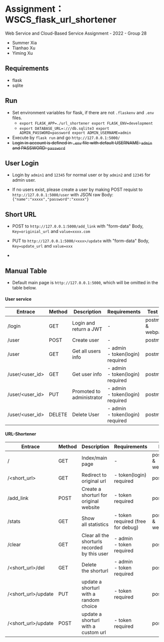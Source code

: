 # Assignment：WSCS_flask_url_shortener

Web Service and Cloud-Based Service Assignment - 2022 - Group 28

- Summer Xia
- Tianhao Xu
- Yiming Xu

## Requirements

- flask
- sqlite

## Run

- Set environment variables for flask, if there are not `.flaskenv` and `.env` files.
  - `export FLASK_APP=./url_shortener
    export FLASK_ENV=development`
  - `export DATABASE_URL=:///db.sqlite3
    export ADMIN_PASSWORD=password
    export ADMIN_USERNAME=admin`
- Execute by `flask run` and go `http://127.0.0.1:5000/`
- <del>Login in account is defined in `.env` file with default USERNAME: `admin` and PASSWORD: `password`</del>

## User Login

- Login by `admin1` and `12345` for normal user or by `admin2` and `12345` for admin user.

- If no users exist, please create a user by making POST requist to `http://127.0.0.1:5000/user` with JSON raw Body: `{"name":"xxxxx","password":"xxxxx"}`

## Short URL

- POST to `http://127.0.0.1:5000/add_link` with "form-data" Body, `Key=originial_url` and `value=xxxx.com`

- PUT to `http://127.0.0.1:5000/<xxx>/update` with "form-data" Body, `Key=update_url` and `value=xxx`

- 

## Manual Table

- Default main page is `http://127.0.0.1:5000`, which will be omitted in the table below.

#### User service

| Entrace         | Method | Description               | Requirements                        | Test by           |
| --------------- | ------ | ------------------------- | ----------------------------------- | ----------------- |
| /login          | GET    | Login and return a JWT    | -                                   | postman & webpage |
| /user           | POST   | Create user               | -                                   | postman           |
| /user           | GET    | Get all users info        | - admin<br/>- token(login) required | postman           |
| /user/<user_id> | GET    | Get user info             | - admin<br/>- token(login) required | postman           |
| /user/<user_id> | PUT    | Promoted to administrator | - admin<br/>- token(login) required | postman           |
| /user/<user_id> | DELETE | Delete User               | - admin<br/>- token(login) required | postman           |

#### URL-Shortener

| Entrace             | Method | Description                                    | Requirements                      | P.S.               |
| ------------------- | ------ | ---------------------------------------------- | --------------------------------- | ------------------ |
| /                   | GET    | Index/main page                                | -                                 | postman  & webpage |
| /<short_url>        | GET    | Redirect to original url                       | - token(login) required           | postman            |
| /add_link           | POST   | Create a shorturl for original website         | - token required                  | postman            |
| /stats              | GET    | Show all statistics                            | - token required (free for debug) | postman  & webpage |
| /clear              | GET    | Clear all the  shorturls recorded by this user | - admin<br/>- token required      | postman            |
| /<short_url>/del    | GET    | Delete the shorturl                            | - admin<br/>- token required      | postman            |
| /<short_url>/update | PUT    | update a shorturl with a random choice         | - token required                  | postman            |
| /<short_url>/update | POST   | update a shorturl with a custom url            | - token required                  | postman            |
